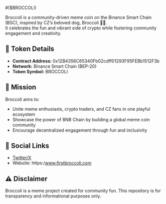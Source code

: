 #($BROCCOLI)

Broccoli is a community-driven meme coin on the Binance Smart Chain (BSC), inspired by CZ’s beloved dog, Broccoli 🥦🐶.  
It celebrates the fun and vibrant side of crypto while fostering community engagement and creativity.

## 📌 Token Details
- **Contract Address:** 0x12B4356C65340Fb02cdff01293F95FEBb1512F3b
- **Network:** Binance Smart Chain (BEP-20)
- **Token Symbol:** BROCCOLI

## 🎯 Mission
Broccoli aims to:
- Unite meme enthusiasts, crypto traders, and CZ fans in one playful ecosystem  
- Showcase the power of BNB Chain by building a global meme coin community  
- Encourage decentralized engagement through fun and inclusivity  

## 🔗 Social Links
- [Twitter/X](https://x.com/FirstBroccoli)  
- Website: https:/www.firstbroccoli.com

## ⚠️ Disclaimer
Broccoli is a meme project created for community fun. This repository is for transparency and informational purposes only.
